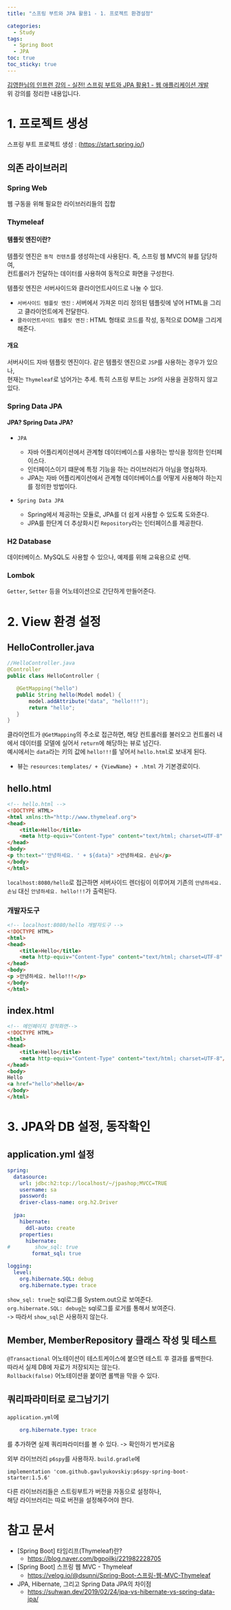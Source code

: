 ```yaml
---
title: "스프링 부트와 JPA 활용1 - 1. 프로젝트 환경설정"

categories:
  - Study
tags:
  - Spring Boot
  - JPA
toc: true
toc_sticky: true
---
```


[김영한님의 인프런 강의 - 실전! 스프링 부트와 JPA 활용1 - 웹 애플리케이션 개발](https://inf.run/xUKp)  
위 강의를 정리한 내용입니다.

# 1. 프로젝트 생성

스프링 부트 프로젝트 생성 : (https://start.spring.io/)

## 의존 라이브러리

### Spring Web

웹 구동을 위해 필요한 라이브러리들의 집합

### Thymeleaf

#### 템플릿 엔진이란?

템플릿 엔진은 `동적 컨텐츠`를 생성하는데 사용된다. 즉, 스프링 웹 MVC의 뷰를 담당하여,  
컨트롤러가 전달하는 데이터를 사용하여 동적으로 화면을 구성한다.

템플릿 엔진은 서버사이드와 클라이언트사이드로 나눌 수 있다.

- `서버사이드 템플릿 엔진` : 서버에서 가져온 미리 정의된 템플릿에 넣어 HTML을 그리고 클라이언트에게 전달한다.
- `클라이언트사이드 템플릿 엔진` : HTML 형태로 코드를 작성, 동적으로 DOM을 그리게 해준다.


#### 개요

서버사이드 자바 템플릿 엔진이다. 같은 템플릿 엔진으로 `JSP`를 사용하는 경우가 있으나,  
현재는 `Thymeleaf`로 넘어가는 추세. 특히 스프링 부트는 `JSP`의 사용을 권장하지 않고 있다.

### Spring Data JPA

#### JPA? Spring Data JPA?

- `JPA`
  - 자바 어플리케이션에서 관계형 데이터베이스를 사용하는 방식을 정의한 인터페이스다.  
  - 인터페이스이기 떄문에 특정 기능을 하는 라이브러리가 아님을 명심하자.
  - JPA는 자바 어플리케이션에서 관계형 데이터베이스를 어떻게 사용해야 하는지를 정의한 방법이다.

- `Spring Data JPA`
  - Spring에서 제공하는 모듈로, JPA를 더 쉽게 사용할 수 있도록 도와준다.
  - JPA를 한단계 더 추상화시킨 `Repository`라는 인터페이스를 제공한다.
  
### H2 Database

데이터베이스. MySQL도 사용할 수 있으나, 예제를 위해 교육용으로 선택.

### Lombok

`Getter`, `Setter` 등을 어노테이션으로 간단하게 만들어준다.


# 2. View 환경 설정

## HelloController.java

 ```java
//HelloController.java
 @Controller
public class HelloController {

    @GetMapping("hello")
    public String hello(Model model) {
        model.addAttribute("data", "hello!!!");
        return "hello";
    }
}
```

클라이언트가 `@GetMapping`의 주소로 접근하면, 해당 컨트롤러를 불러오고 컨트롤러 내에서 데이터를 모델에 실어서 `return`에 해당하는 뷰로 넘긴다.  
예시에서는 `data`라는 키의 값에 `hello!!!`를 넣어서 `hello.html`로 보내게 된다.
- 뷰는 `resources:templates/ + {ViewName} + .html` 가 기본경로이다.

## hello.html

```html
<!-- hello.html -->
<!DOCTYPE HTML>
<html xmlns:th="http://www.thymeleaf.org">
<head>
    <title>Hello</title>
    <meta http-equiv="Content-Type" content="text/html; charset=UTF-8" />
</head>
<body>
<p th:text="'안녕하세요. ' + ${data}" >안녕하세요. 손님</p>
</body>
</html>
```

`localhost:8080/hello`로 접근하면 서버사이드 렌더링이 이루어져 기존의 `안녕하세요. 손님` 대신 `안녕하세요. hello!!!`가 출력된다.  

### 개발자도구
```html
<!-- localhost:8080/hello 개발자도구 -->
<!DOCTYPE HTML>
<html>
<head>
    <title>Hello</title>
    <meta http-equiv="Content-Type" content="text/html; charset=UTF-8" />
</head>
<body>
<p >안녕하세요. hello!!!</p>
</body>
</html>
```

## index.html

```html
<!-- 메인페이지 정적화면-->
<!DOCTYPE HTML>
<html>
<head>
    <title>Hello</title>
    <meta http-equiv="Content-Type" content="text/html; charset=UTF-8"/>
</head>
<body>
Hello
<a href="hello">hello</a>
</body>
</html>
```

# 3. JPA와 DB 설정, 동작확인

## application.yml 설정

```yml
spring:
  datasource:
    url: jdbc:h2:tcp://localhost/~/jpashop;MVCC=TRUE
    username: sa
    password:
    driver-class-name: org.h2.Driver
    
  jpa:
    hibernate:
      ddl-auto: create
    properties:
      hibernate:
#        show_sql: true
        format_sql: true

logging:
  level:
    org.hibernate.SQL: debug
    org.hibernate.type: trace

```

`show_sql: true`는 sql로그를 System.out으로 보여준다.  
`org.hibernate.SQL: debug`는 sql로그를 로거를 통해서 보여준다.  
-> 따라서 `show_sql`은 사용하지 않는다.

## Member, MemberRepository 클래스 작성 및 테스트

`@Transactional` 어노테이션이 테스트케이스에 붙으면 테스트 후 결과를 롤백한다.  
따라서 실제 DB에 자료가 저장되지는 않는다.  
`Rollback(false)` 어노테이션을 붙이면 롤백을 막을 수 있다.

## 쿼리파라미터로 로그남기기
`application.yml`에  
```yml
    org.hibernate.type: trace
```
를 추가하면 실제 쿼리파라미터를 볼 수 있다. -> 확인하기 번거로움  

외부 라이브러리 `p6spy`를 사용하자.
`build.gradle`에
```
implementation 'com.github.gavlyukovskiy:p6spy-spring-boot-starter:1.5.6'
```
다른 라이브러리들은 스트링부트가 버전을 자동으로 설정하나,  
해당 라이브러리는 따로 버전을 설정해주어야 한다.

# 참고 문서
- [Spring Boot] 타임리프(Thymeleaf)란?  
  - https://blog.naver.com/bgpoilkj/221982228705
- [Spring Boot] 스프링 웹 MVC - Thymeleaf
  - https://velog.io/@dsunni/Spring-Boot-스프링-웹-MVC-Thymeleaf
- JPA, Hibernate, 그리고 Spring Data JPA의 차이점
  - https://suhwan.dev/2019/02/24/jpa-vs-hibernate-vs-spring-data-jpa/